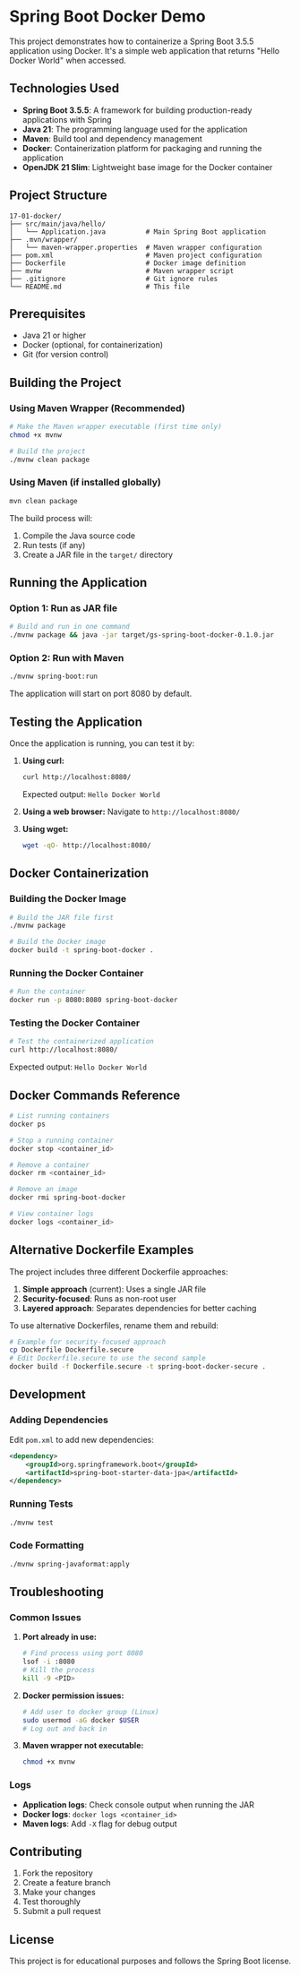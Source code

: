 # Spring Boot Docker Demo

This project demonstrates how to containerize a Spring Boot 3.5.5 application using Docker. It's a simple web application that returns "Hello Docker World" when accessed.

## Technologies Used

- **Spring Boot 3.5.5**: A framework for building production-ready applications with Spring
- **Java 21**: The programming language used for the application
- **Maven**: Build tool and dependency management
- **Docker**: Containerization platform for packaging and running the application
- **OpenJDK 21 Slim**: Lightweight base image for the Docker container

## Project Structure

```
17-01-docker/
├── src/main/java/hello/
│   └── Application.java          # Main Spring Boot application
├── .mvn/wrapper/
│   └── maven-wrapper.properties  # Maven wrapper configuration
├── pom.xml                       # Maven project configuration
├── Dockerfile                    # Docker image definition
├── mvnw                          # Maven wrapper script
├── .gitignore                    # Git ignore rules
└── README.md                     # This file
```

## Prerequisites

- Java 21 or higher
- Docker (optional, for containerization)
- Git (for version control)

## Building the Project

### Using Maven Wrapper (Recommended)

```bash
# Make the Maven wrapper executable (first time only)
chmod +x mvnw

# Build the project
./mvnw clean package
```

### Using Maven (if installed globally)

```bash
mvn clean package
```

The build process will:
1. Compile the Java source code
2. Run tests (if any)
3. Create a JAR file in the `target/` directory

## Running the Application

### Option 1: Run as JAR file

```bash
# Build and run in one command
./mvnw package && java -jar target/gs-spring-boot-docker-0.1.0.jar
```

### Option 2: Run with Maven

```bash
./mvnw spring-boot:run
```

The application will start on port 8080 by default.

## Testing the Application

Once the application is running, you can test it by:

1. **Using curl:**
   ```bash
   curl http://localhost:8080/
   ```
   Expected output: `Hello Docker World`

2. **Using a web browser:**
   Navigate to `http://localhost:8080/`

3. **Using wget:**
   ```bash
   wget -qO- http://localhost:8080/
   ```

## Docker Containerization

### Building the Docker Image

```bash
# Build the JAR file first
./mvnw package

# Build the Docker image
docker build -t spring-boot-docker .
```

### Running the Docker Container

```bash
# Run the container
docker run -p 8080:8080 spring-boot-docker
```

### Testing the Docker Container

```bash
# Test the containerized application
curl http://localhost:8080/
```

Expected output: `Hello Docker World`

## Docker Commands Reference

```bash
# List running containers
docker ps

# Stop a running container
docker stop <container_id>

# Remove a container
docker rm <container_id>

# Remove an image
docker rmi spring-boot-docker

# View container logs
docker logs <container_id>
```

## Alternative Dockerfile Examples

The project includes three different Dockerfile approaches:

1. **Simple approach** (current): Uses a single JAR file
2. **Security-focused**: Runs as non-root user
3. **Layered approach**: Separates dependencies for better caching

To use alternative Dockerfiles, rename them and rebuild:

```bash
# Example for security-focused approach
cp Dockerfile Dockerfile.secure
# Edit Dockerfile.secure to use the second sample
docker build -f Dockerfile.secure -t spring-boot-docker-secure .
```

## Development

### Adding Dependencies

Edit `pom.xml` to add new dependencies:

```xml
<dependency>
    <groupId>org.springframework.boot</groupId>
    <artifactId>spring-boot-starter-data-jpa</artifactId>
</dependency>
```

### Running Tests

```bash
./mvnw test
```

### Code Formatting

```bash
./mvnw spring-javaformat:apply
```

## Troubleshooting

### Common Issues

1. **Port already in use:**
   ```bash
   # Find process using port 8080
   lsof -i :8080
   # Kill the process
   kill -9 <PID>
   ```

2. **Docker permission issues:**
   ```bash
   # Add user to docker group (Linux)
   sudo usermod -aG docker $USER
   # Log out and back in
   ```

3. **Maven wrapper not executable:**
   ```bash
   chmod +x mvnw
   ```

### Logs

- **Application logs**: Check console output when running the JAR
- **Docker logs**: `docker logs <container_id>`
- **Maven logs**: Add `-X` flag for debug output

## Contributing

1. Fork the repository
2. Create a feature branch
3. Make your changes
4. Test thoroughly
5. Submit a pull request

## License

This project is for educational purposes and follows the Spring Boot license.
